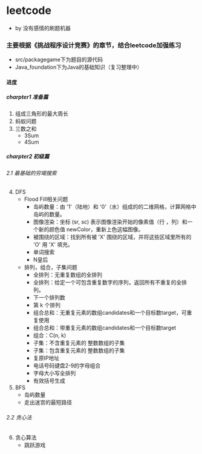 # leetcode
* by 没有感情的刷题机器
### 主要根据《挑战程序设计竞赛》的章节，结合leetcode加强练习
- src/packagegame下为题目的源代码
- Java_foundation下为Java的基础知识（复习整理中）
#### 进度
##### charpter1 准备篇
1. 组成三角形的最大周长
2. 蚂蚁问题
3. 三数之和
   - 3Sum
   - 4Sum
##### charpter2 初级篇
###### 2.1 最基础的穷竭搜索
4. DFS
   - Flood Fill相关问题
       - 岛屿数量：由 '1'（陆地）和 '0'（水）组成的的二维网格，计算网格中岛屿的数量。
       - 图像渲染：坐标 (sr, sc) 表示图像渲染开始的像素值（行 ，列）和一个新的颜色值 newColor，重新上色这幅图像。
       - 被围绕的区域：找到所有被 'X' 围绕的区域，并将这些区域里所有的 'O' 用 'X' 填充。
       - 单词搜索
       - N皇后
   - 排列，组合，子集问题
       - 全排列：无重复数组的全排列
       - 全排列：给定一个可包含重复数字的序列，返回所有不重复的全排列。
       - 下一个排列数
       - 第 k 个排列
       - 组合总和：无重复元素的数组candidates和一个目标数target，可重复使用
       - 组合总和：带重复元素的数组candidates和一个目标数target
       - 组合：C(n, k)
       - 子集：不含重复元素的 整数数组的子集
       - 子集：包含重复元素的 整数数组的子集
       - 复原IP地址
       - 电话号码键盘2-9的字母组合
       - 字母大小写全排列
       - 有效括号生成
5. BFS
   - 岛屿数量
   - 走出迷宫的最短路径
###### 2.2 贪心法
6. 贪心算法
    - 跳跃游戏
    

   
